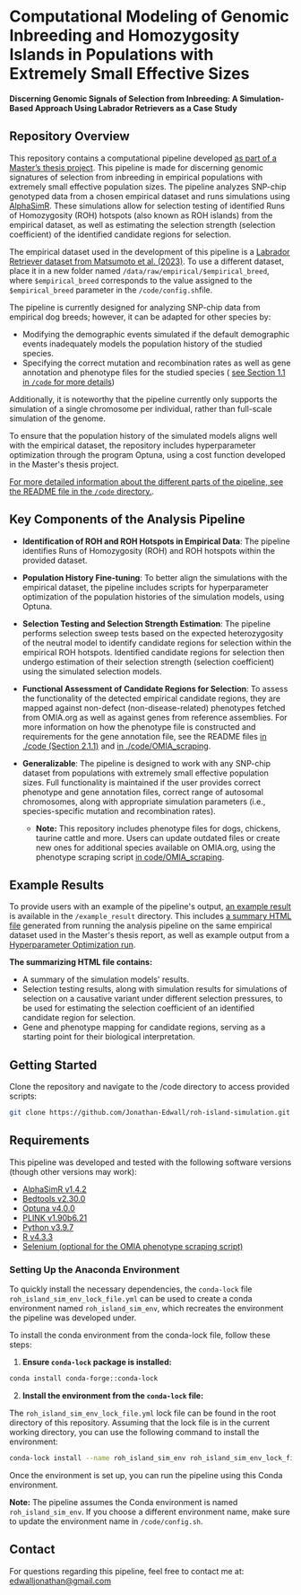 # Computational Modeling of Genomic Inbreeding and Homozygosity Islands in Populations with Extremely Small Effective Sizes 

**Discerning Genomic Signals of Selection from Inbreeding: A Simulation-Based Approach Using Labrador Retrievers as a Case Study**

## Repository Overview

This repository contains a computational pipeline developed [as part of a Master’s thesis project](https://uu.diva-portal.org/smash/record.jsf?pid=diva2%3A1914778&dswid=-3416). This pipeline is made for discerning genomic signatures of selection from inbreeding  in empirical populations with extremely small effective population sizes.
The pipeline analyzes SNP-chip genotyped data from a chosen empirical dataset and runs simulations using [AlphaSimR](https://cran.r-project.org/web/packages/AlphaSimR/index.html). These simulations allow for selection testing of identified Runs of Homozygosity (ROH) hotspots (also known as ROH islands) from the empirical dataset, as well as estimating the selection strength (selection coefficient) of the identified candidate regions for selection.

The empirical dataset used in the development of this pipeline is a [Labrador Retriever dataset from Matsumoto et al. (2023)](https://datadryad.org/stash/dataset/doi:10.5061/dryad.v6wwpzgw0). To use a different dataset, place it in a new folder named `/data/raw/empirical/$empirical_breed`, where `$empirical_breed` corresponds to the value assigned to the `$empirical_breed` parameter in the `/code/config.sh`file.

The pipeline is currently designed for analyzing SNP-chip data from empirical dog breeds; however, it can be adapted for other species by:
- Modifying the demographic events simulated if the default demographic events inadequately models the population history of the studied species. 
- Specifying the correct mutation and recombination rates as well as gene annotation and phenotype files for the studied species ( [see Section 1.1 in `/code` for more details](https://github.com/Jonathan-Edwall/roh-island-simulation/tree/main/code)) 

Additionally, it is noteworthy that the pipeline currently only supports the simulation of a single chromosome per individual, rather than full-scale simulation of the genome.


To ensure that the population history of the simulated models aligns well with the empirical dataset, the repository includes hyperparameter optimization through the program Optuna, using a cost function developed in the Master's thesis project.

[For more detailed information about the different parts of the pipeline, see the README file in the `/code` directory.](https://github.com/Jonathan-Edwall/roh-island-simulation/tree/main/code).

## Key Components of the Analysis Pipeline

- **Identification of ROH and ROH Hotspots in Empirical Data**: The pipeline identifies Runs of Homozygosity (ROH) and ROH hotspots within the provided dataset.

- **Population History Fine-tuning**: To better align the simulations with the empirical dataset, the pipeline includes scripts for hyperparameter optimization of the population histories of the simulation models, using Optuna.
  
- **Selection Testing and Selection Strength Estimation**: The pipeline performs selection sweep tests based on the expected heterozygosity of the neutral model to identify candidate regions for selection within the empirical ROH hotspots. Identified candidate regions for selection then undergo estimation of their selection strength (selection coefficient) using the simulated selection models.
  
- **Functional Assessment of Candidate Regions for Selection**: To assess the functionality of the detected empirical candidate regions, they are mapped against non-defect (non-disease-related) phenotypes fetched from OMIA.org as well as against genes from reference assemblies. For more information on how the phenotype file is constructed and requirements for the gene annotation file, see the README files [in ./code (Section 2.1.1)](https://github.com/Jonathan-Edwall/roh-island-simulation/tree/main/code) and [in ./code/OMIA_scraping](https://github.com/Jonathan-Edwall/roh-island-simulation/tree/main/code/OMIA_scraping).


- **Generalizable**:
   The pipeline is designed to work with any SNP-chip dataset from populations with extremely small effective population sizes. Full functionality is maintained if the user provides correct phenotype and gene annotation files, correct range of autosomal chromosomes, along with appropriate simulation parameters (i.e., species-specific mutation and recombination rates).
  - **Note:** This repository includes phenotype files for dogs, chickens, taurine cattle and more. Users can update outdated files or create new ones for additional species available on OMIA.org, using the phenotype scraping script [in code/OMIA_scraping](https://github.com/Jonathan-Edwall/roh-island-simulation/tree/main/code/OMIA_scraping).

## Example Results
To provide users with an example of the pipeline's output, [an example result](https://github.com/Jonathan-Edwall/roh-island-simulation/tree/main/example_result) is available in the `/example_result` directory. This includes [a summary HTML file](https://github.com/Jonathan-Edwall/roh-island-simulation/blob/main/example_result/pipeline_results_MAF_0_01.html) generated from running the analysis pipeline on the same empirical dataset used in the Master's thesis report, as well as example output from a [Hyperparameter Optimization run](https://github.com/Jonathan-Edwall/roh-island-simulation/blob/main/example_result/neutral_models_cost_function_results.tsv).

**The summarizing HTML file contains:**
- A summary of the simulation models' results.
- Selection testing results, along with simulation results for simulations of selection on a causative variant under different selection pressures, to be used for estimating the selection coefficient of an identified candidate region for selection.
- Gene and phenotype mapping for candidate regions, serving as a starting point for their biological interpretation.


## Getting Started
Clone the repository and navigate to the /code directory to access provided scripts:
``` bash
git clone https://github.com/Jonathan-Edwall/roh-island-simulation.git
```

## Requirements
This pipeline was developed and tested with the following software versions (though other versions may work):
- [AlphaSimR v1.4.2](https://cran.r-project.org/web/packages/AlphaSimR/readme/README.html) 
- [Bedtools v2.30.0](https://bedtools.readthedocs.io/en/latest/#)
- [Optuna v4.0.0](https://optuna.readthedocs.io/en/stable/)
- [PLINK v1.90b6.21](https://www.cog-genomics.org/plink/)
- [Python v3.9.7](https://www.python.org/)
- [R v4.3.3](https://cran.r-project.org/) 
- [Selenium (optional for the OMIA phenotype scraping script)](https://www.selenium.dev/documentation/overview/details/) 

### Setting Up the Anaconda Environment
To quickly install the necessary dependencies, the `conda-lock` file `roh_island_sim_env_lock_file.yml` can be used to create a conda environment named `roh_island_sim_env`, which recreates the environment the pipeline was developed under.  

To install the conda environment from the conda-lock file, follow these steps:
1. **Ensure `conda-lock` package is installed:**
``` bash
conda install conda-forge::conda-lock
```
2. **Install the environment from the `conda-lock` file:**

The `roh_island_sim_env_lock_file.yml` lock file can be found in the root directory of this repository. Assuming that the lock file is in the current working directory, you can use the following command to install the environment: 
``` bash
conda-lock install --name roh_island_sim_env roh_island_sim_env_lock_file.yml
```
Once the environment is set up, you can run the pipeline using this Conda environment.

**Note:**
The pipeline assumes the Conda environment is named `roh_island_sim_env`. If you choose a different environment name, make sure to update the environment name in `/code/config.sh`.


## Contact
For questions regarding this pipeline, feel free to contact me at: 
edwalljonathan@gmail.com